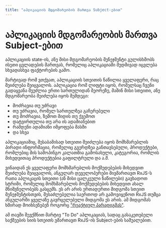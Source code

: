 ```yaml
---
title: "აპლიკაციის მდგომარეობის მართვა Subject-ებით"
---
```


# აპლიკაციის მდგომარეობის მართვა Subject-ებით

აპლიკაციის state-ის, ანუ მისი მდგომარეობის მენეჯმენტი
გულისხმობს ისეთი ცვლადების მართვას, რომელიც აპლიკაციაში
მუდმივად იცვლება სხვადასხვა ფაქტორების გამო.

მარტივად რომ ვთქვათ, აპლიკაციის სთეითის ნაწილია ყველაფერი,
რაც შეიძლება შეიცვალოს. აპლიკაცია რომ ლიფტი იყოს, რომელსაც
ჩვენი გადაყვანა შეუძლია ერთი სართულიდან მეორეზე, მაშინ მისი
სთეითი, ანუ მდგომარეობა შეიძლება იყოს შემდეგი:

- მოძრავია თუ უძრავი
- თუ უძრავია, რომელ სართულზეა გაჩერებული
- თუ მოძრავია, ზემოთ მიდის თუ ქვემოთ
- დატვირთულია თუ არა ის ადამიანებით
- რამდენი ადამიანი იმყოფება მასში
- და სხვა

აპლიკაციაშიც, შესაბამისად სთეითი შეიძლება იყოს მომხმარებლის პირადი
ინფორმაცია, რომელიც გვერდზეა განთავსებული, პროდუქტები, რომლებიც
მის საშოპინგო კალათშია გამოსახული, კატეგორია, რომლის მიხედვითაც
პროდუქტებია გაფილტრული და ა.შ.

ვინაიდან ეს ყველაფერი მომხმარებლის მოქმედებების მიხედვით შეიძლება
შეიცვალოს, ანგულარ დეველოპერები მივმართავთ RxJS-ს რათა აპლიკაცის
სთეითი (ან მისი ცალკეული ნაწილები) გავხადოთ სტრიმი, რომელიც მომხმარებლის
მოქმედებების მიხედვით ახალ მნიშვნელობებს გასცემს. ეს არ არის ერთადერთი
მიდგომა სთეით მენეჯმენტისთვის, შესაძლებელია საერთოდ არ გამოვიყენოთ
RxJS თუმცა ანგულარში ყველაზე გავრცელებული მიდგომა ეს არის.
ამ მიდგომას ხშირად მოიხსენებენ როგორც ["რეაქტიულ პარადიგმას"](https://angularstart.com/modules/intro-to-rxjs/5/).

ამ თავში შევქმნით მარტივ "To Do" აპლიკაციას, სადაც გასაკეთებელი საქმეების სიის
სთეითს ვმართავთ RxJS-ის Subject-ების საშუალებით.
